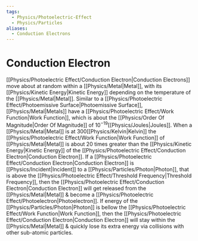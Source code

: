 ```yaml
---
tags:
  - Physics/Photoelectric-Effect
  - Physics/Particles
aliases:
  - Conduction Electrons
---
```

# Conduction Electron
[[Physics/Photoelectric Effect/Conduction Electron|Conduction Electrons]] move about at random within a [[Physics/Metal|Metal]], with its [[Physics/Kinetic Energy|Kinetic Energy]] depending on the temperature of the [[Physics/Metal|Metal]].
Similar to a [[Physics/Photoelectric Effect/Photoemissive Surface|Photoemissive Surface]], [[Physics/Metal|Metals]] have a [[Physics/Photoelectric Effect/Work Function|Work Function]], which is about the [[Physics/Order Of Magnitude|Order Of Magnitude]] of $10^{-19}$[[Physics/Joules|Joules]]. When a [[Physics/Metal|Metal]] is at 300[[Physics/Kelvin|Kelvin]] the [[Physics/Photoelectric Effect/Work Function|Work Function]] of [[Physics/Metal|Metal]] is about 20 times greater than the [[Physics/Kinetic Energy|Kinetic Energy]] of the [[Physics/Photoelectric Effect/Conduction Electron|Conduction Electron]].
If a [[Physics/Photoelectric Effect/Conduction Electron|Conduction Electron]] is [[Physics/Incident|Incident]] to a [[Physics/Particles/Photon|Photon]], that is above the [[Physics/Photoelectric Effect/Threshold Frequency|Threshold Frequency]], then the [[Physics/Photoelectric Effect/Conduction Electron|Conduction Electron]] will get released from the [[Physics/Metal|Metal]] & become a [[Physics/Photoelectric Effect/Photoelectron|Photoelectron]]. If energy of the [[Physics/Particles/Photon|Photon]] is bellow the [[Physics/Photoelectric Effect/Work Function|Work Function]], then the [[Physics/Photoelectric Effect/Conduction Electron|Conduction Electron]] will stay within the [[Physics/Metal|Metal]] & quickly lose its extra energy via collisions with other sub-atomic particles.